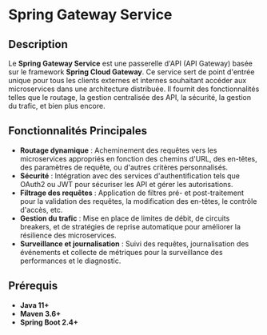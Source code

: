 # Spring Gateway Service

## Description

Le **Spring Gateway Service** est une passerelle d'API (API Gateway) basée sur le framework **Spring Cloud Gateway**. Ce service sert de point d'entrée unique pour tous les clients externes et internes souhaitant accéder aux microservices dans une architecture distribuée. Il fournit des fonctionnalités telles que le routage, la gestion centralisée des API, la sécurité, la gestion du trafic, et bien plus encore.

## Fonctionnalités Principales

- **Routage dynamique** : Acheminement des requêtes vers les microservices appropriés en fonction des chemins d'URL, des en-têtes, des paramètres de requête, ou d'autres critères personnalisés.
- **Sécurité** : Intégration avec des services d'authentification tels que OAuth2 ou JWT pour sécuriser les API et gérer les autorisations.
- **Filtrage des requêtes** : Application de filtres pré- et post-traitement pour la validation des requêtes, la modification des en-têtes, le contrôle d'accès, etc.
- **Gestion du trafic** : Mise en place de limites de débit, de circuits breakers, et de stratégies de reprise automatique pour améliorer la résilience des microservices.
- **Surveillance et journalisation** : Suivi des requêtes, journalisation des événements et collecte de métriques pour la surveillance des performances et le diagnostic.

## Prérequis

- **Java 11+**
- **Maven 3.6+**
- **Spring Boot 2.4+**